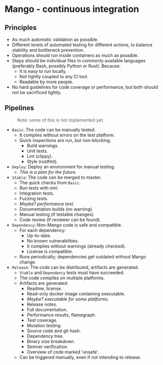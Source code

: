 
# Mango - continuous integration

## Principles

* As much automatic validation as possible.
* Different levels of automated testing for different actions, to balance stability and bottleneck prevention.
* Operations should run inside containers as much as possible.
* Steps should be individual files in commonly available languages (preferably Bash, possibly Python or Rust). Because:
    * It is easy to run locally.
    * Not tightly coupled to any CI tool.
    * Readable by more people.
* No hard guidelines for code coverage or performance, but both should not be sacrificed lightly.

## Pipelines

> Note: some of this is not implemented yet.

* `Basic`: The code can be manually tested.
    * It compiles without errors on the test platform.
    * Quick inspections are run, but non-blocking.
        * Build warnings.
        * Unit tests.
        * Lint (clippy).
        * Style (rustfmt).
* `Deploy`: Deploy an environment for manual testing.
    * _This is a plan for the future._
* `Stable`: The code can be merged to master.
    * The quick checks from `Basic`.
    * Run tests with miri.
    * Integration tests.
    * Fuzzing tests.
    * _Maybe? performance test._
    * Documentation builds (no warning).
    * Manual testing (if testable changes).
    * Code review (if reviewer can be found).
* `Dependency`: Non-Mango code is safe and compatible.
    * For each dependency:
        * Up-to-date.
        * No known vulnerabilities.
        * It compiles without warnings (already checked).
        * License is compatible.
    * Runs periodically; dependencies get outdated without Mango change.
* `Release`: The code can be distributed, artifacts are generated.
    * `Stable` and `Dependency` tests must have succeeded.
    * The code compiles on multiple platforms.
    * Artifacts are generated:
        * Readme, license.
        * Read-only docker image containing executable.
        * _Maybe? executable for some platforms._
        * Release notes.
        * Full documentation.
        * Performance results, flamegraph.
        * Test coverage.
        * Mutation testing.
        * Source code and git hash.
        * Dependency tree.
        * Binary size breakdown.
        * Semver verification.
        * Overview of code marked 'unsafe'.
    * Can be triggered manually, even if not intending to release.

